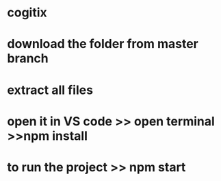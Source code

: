 # cogitix
# download the folder from master branch
# extract all files 
# open it in VS code >> open terminal >>npm install
# to run the project >> npm start
